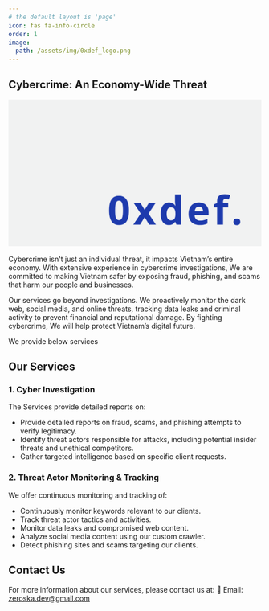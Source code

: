 ```yaml
---
# the default layout is 'page'
icon: fas fa-info-circle
order: 1
image:
  path: /assets/img/0xdef_logo.png
---
```


## Cybercrime: An Economy-Wide Threat

![0xdef_logo](/assets/img/0xdef_logo.png)

Cybercrime isn't just an individual threat, it impacts Vietnam’s entire economy. With extensive experience in cybercrime investigations, We are committed to making Vietnam safer by exposing fraud, phishing, and scams that harm our people and businesses.

Our services go beyond investigations. We proactively monitor the dark web, social media, and online threats, tracking data leaks and criminal activity to prevent financial and reputational damage. By fighting cybercrime, We will help protect Vietnam’s digital future.

We provide below services 

## Our Services

### 1. Cyber Investigation 

The Services provide detailed reports on:

*	Provide detailed reports on fraud, scams, and phishing attempts to verify legitimacy.
*	Identify threat actors responsible for attacks, including potential insider threats and unethical competitors.
*	Gather targeted intelligence based on specific client requests.

### 2. Threat Actor Monitoring & Tracking

We offer continuous monitoring and tracking of:

*	Continuously monitor keywords relevant to our clients.
*	Track threat actor tactics and activities.
*	Monitor data leaks and compromised web content.
*	Analyze social media content using our custom crawler.
*	Detect phishing sites and scams targeting our clients.


## Contact Us

For more information about our services, please contact us at:
📧 Email: zeroska.dev@gmail.com
 

